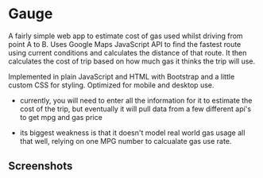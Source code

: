 # Gauge
A fairly simple web app to estimate cost of gas used whilst driving from point A to B. Uses Google Maps JavaScript API to find the fastest route using current conditions and calculates the distance of that route. It then calculates the cost of trip based on how much gas it thinks the trip will use. 

Implemented in plain JavaScript and HTML with Bootstrap and a little custom CSS for styling. Optimized for mobile and desktop use.

* currently, you will need to enter all the information for it to estimate the cost of the trip, but eventually it will pull data from a few different api's to get mpg and gas price

* its biggest weakness is that it doesn't model real world gas usage all that well, relying on one MPG number to calcualate gas use rate.

## Screenshots

[mobile]: img/mobile-screenshot.png

[desktop]: img/desktop-screenshot.png
